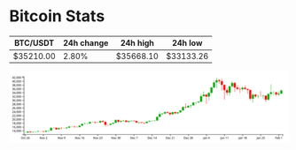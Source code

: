 # Bitcoin Stats

BTC/USDT|24h change|24h high|24h low|
|---|---|---|---|
|$35210.00|2.80%|$35668.10|$33133.26|

<img src="./chart.svg">
